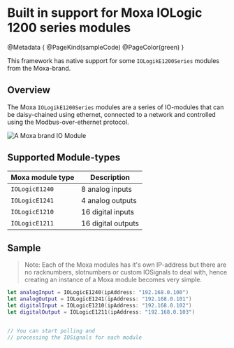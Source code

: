 # Built in support for Moxa IOLogic 1200 series modules
@Metadata {
	@PageKind(sampleCode)
	@PageColor(green)
}

This framework has native support for some ``IOLogikE1200Series`` modules from the Moxa-brand.

## Overview

The Moxa ``IOLogikE1200Series`` modules are a series of IO-modules that can be daisy-chained using ethernet, connected to a network and controlled using the Modbus-over-ethernet protocol.

![A Moxa brand IO Module](MoxaIOLogicModule.png)

## Supported Module-types
| Moxa module type  | Description   |
| ------------ | ------------------ | 
| ``IOLogicE1240`` | 8  analog inputs  |
| ``IOLogicE1241`` | 4  analog outputs |
| ``IOLogicE1210`` | 16 digital inputs |
| ``IOLogicE1211`` | 16 digital outputs|

## Sample
> Note: Each of the Moxa modules has it's own IP-address but there are no racknumbers, slotnumbers or custom IOSignals to deal with, hence creating an instance of a Moxa module becomes very simple.

```swift
let analogInput = IOLogicE1240(ipAddress: "192.168.0.100")
let analogOutput = IOLogicE1241(ipAddress: "192.168.0.101")
let digitalInput = IOLogicE1210(ipAddress: "192.168.0.102")
let digitalOutput = IOLogicE1211(ipAddress: "192.168.0.103")


// You can start polling and 
// processing the IOSignals for each module

```


